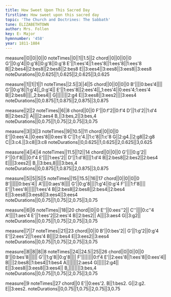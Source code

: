 ```yaml
---
title: How Sweet Upon This Sacred Day
firstline: How sweet upon this sacred day
topic: 'The Church and Doctrines: The Sabbath'
tune: ELIZABETHTOWN
author: Mrs. Follen
key: E♭ Major
hymnnumber: '458'
year: 1811-1884
---
```

measure||0||0||0||0
noteTimes||0||1||1.5||2
chord||0||0||0||0
G'||0:g'4||0:g'8||0:g'8||0:g'8
E'||1:ees'4||1:ees'8||1:ees'8||1:ees'8
B||2:bes4||2:bes8||2:bes8||2:bes8
E||3:ees4||3:ees8||3:ees8||3:ees8
noteDurations||0,0.625||1,0.625||2,0.625||3,0.625

measure||1||1||1||1
noteTimes||2.5||3||4||5
chord||0||0||0||0
B'||||0:bes'4||||
G'||0:g'8||1:g'4||_0:g'4||
E'||1:ees'8||2:ees'4||_1:ees'4||0:ees'4;1:ees'4
B||2:bes8||||_2:bes4||
G||||||||2:g4
E||3:ees8||3:ees2||||3:ees4
noteDurations||0,0.875||1,0.875||2,0.875||3,0.875

measure||2||2
noteTimes||6||8
chord||0||0
F'||0:f'2||0:f'4
D'||1:d'2||1:d'4
B||2:bes2||
A||||2:aes4
B,||3:bes,2||3:bes,4
noteDurations||0,0.75||1,0.75||2,0.75||3,0.75

measure||3||3||3
noteTimes||9||10.5||11
chord||0||0||0
E'||0:ees'4.||0:ees'8||0:ees'8
C'||1:c'4.||1:c'8||1:c'8
G||2:g4.||2:g8||2:g8
C||3:c4.||3:c8||3:c8
noteDurations||0,0.625||1,0.625||2,0.625||3,0.625

measure||4||4||4
noteTimes||11.5||12||14
chord||0||0||0
G'||||0:g'2||
F'||0:f'8||||0:f'4
E'||||1:ees'2||
D'||1:d'8||||1:d'4
B||2:bes8||2:bes2||2:bes4
E||||3:ees2||
B,||3:bes,8||||3:bes,4
noteDurations||0,0.875||1,0.875||2,0.875||3,0.875

measure||5||5||5||5
noteTimes||15||15.5||16||17
chord||0||0||0||0
B'||||||0:bes'4||
A'||||0:aes'8||||
G'||0:g'8||||1:g'4||0:g'4
F'||||1:f'8||||
E'||1:ees'8||||||1:ees'4
B||2:bes8||2:bes8||2:bes4||2:bes4
E||3:ees8||3:ees8||3:ees4||3:ees4
noteDurations||0,0.75||1,0.75||2,0.75||3,0.75

measure||6||6
noteTimes||18||20
chord||0||0
E''||0:ees''2||
C''||||0:c''4
A'||||1:aes'4
E'||1:ees'2||2:ees'4
B||2:bes2||
A||||3:aes4
G||3:g2||
noteDurations||0,0.75||1,0.75||2,0.75||3,0.75

measure||7||7
noteTimes||21||23
chord||0||0
B'||0:bes'2||
G'||1:g'2||0:g'4
E'||2:ees'2||1:ees'4
B||||2:bes4
E||3:ees2||3:ees4
noteDurations||0,0.75||1,0.75||2,0.75||3,0.75

measure||8||8||8||8
noteTimes||24||24.5||25||26
chord||0||0||0||0
B'||0:bes'8||||||
G'||1:g'8||0:g'8||||
F'||||||||0:f'4
E'||2:ees'8||1:ees'8||0:ees'4||
B||||2:bes8||1:bes4||1:bes4
A||||||||2:aes4
G||||||2:g4||
E||3:ees8||3:ees8||3:ees4||
B,||||||||3:bes,4
noteDurations||0,0.75||1,0.75||2,0.75||3,0.75

measure||9
noteTimes||27
chord||0
E'||0:ees'2.
B||1:bes2.
G||2:g2.
E||3:ees2.
noteDurations||0,0.75||1,0.75||2,0.75||3,0.75

